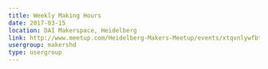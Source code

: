```yaml
---
title: Weekly Making Hours
date: 2017-03-15
location: DAI Makerspace, Heidelberg
link: http://www.meetup.com/Heidelberg-Makers-Meetup/events/xtqvnlywfbtb/
usergroup: makershd
type: usergroup
---
```

